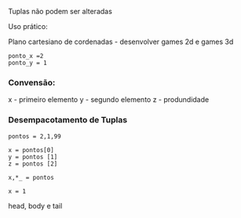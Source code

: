 Tuplas não podem ser alteradas

Uso prático:

Plano cartesiano de cordenadas - desenvolver games 2d e games 3d

```
ponto_x =2
ponto_y = 1
```

### Convensão: 

x - primeiro elemento
y - segundo elemento
z -  produndidade

### Desempacotamento de Tuplas

```
pontos = 2,1,99

x = pontos[0]
y = pontos [1]
z = pontos [2]
```

`x,*_ = pontos`

`x = 1`

head, body e tail


